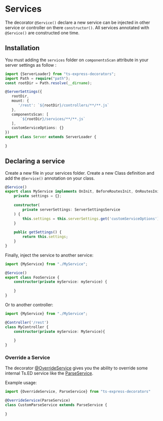 # Services

The decorator `@Service()` declare a new service can be injected in other service or controller on there `constructor()`.
All services annotated with `@Service()` are constructed one time.

## Installation

You must adding the `services` folder on `componentsScan` attribute in your server settings as follow :
 
```typescript
import {ServerLoader} from "ts-express-decorators";
import Path = require("path");
const rootDir = Path.resolve(__dirname);

@ServerSettings({
   rootDir,
   mount: {
      '/rest': `${rootDir}/controllers/**/**.js`
   },
   componentsScan: [
       `${rootDir}/services/**/**.js`
   ],
   customServiceOptions: {}
})
export class Server extends ServerLoader {
   
}       
```

## Declaring a service

Create a new file in your services folder. Create a new Class definition and add the `@Service()` annotation on your class.

```typescript
@Service()
export class MyService implements OnInit, BeforeRoutesInit, OnRoutesInit, AfterRoutesInit, OnServerReady {
    private settings = {};
    
    constructor(
        private serverSettings: ServerSettingsService
    ) {
        this.settings = this.serverSettings.get('customServiceOptions');
    }
    
    public getSettings() {
        return this.settings;
    }
}
```

Finally, inject the service to another service:
```typescript
import {MyService} from "./MyService";

@Service()
export class FooService {
    constructor(private myService: myService) {
    
    }
}
```
Or to another controller: 

```typescript
import {MyService} from "./MyService";

@Controller('/rest') 
class MyController {
    constructor(private myService: MyService){
    
    }
}  
```

### Override a Service

The decorator [@OverrideService](api/common/di/overrideservice.md) gives you the ability to 
override some internal Ts.ED service like the [ParseService](api/common/filters/parseservice.md).

Example usage:
```typescript
import {OverrideService, ParseService} from "ts-express-decorators"

@OverrideService(ParseService)
class CustomParseService extends ParseService {
    
}
```

